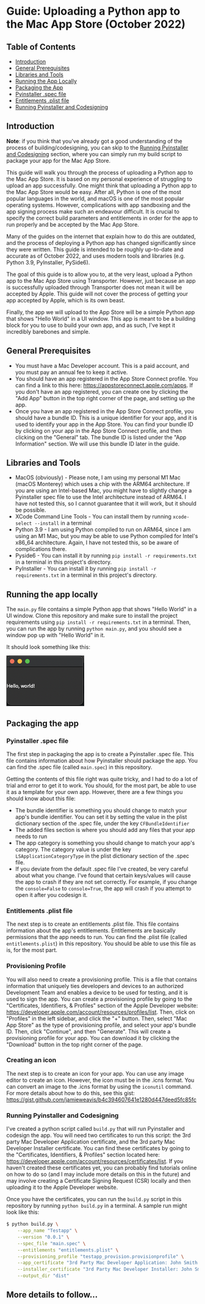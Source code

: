 # Guide: Uploading a Python app to the Mac App Store (October 2022)

## Table of Contents

- [Introduction](#introduction)
- [General Prerequisites](#general-prerequisites)
- [Libraries and Tools](#libraries-and-tools)
- [Running the App Locally](#running-the-app-locally)
- [Packaging the App](#packaging-the-app)
- [Pyinstaller .spec file](#pyinstaller-spec-file)
- [Entitlements .plist file](#entitlements-plist-file)
- [Running Pyinstaller and Codesigning](#running-pyinstaller-and-codesigning)


## Introduction

**Note**: if you think that you've already got a good understanding of the process of building/codesigning, you can skip to
the [Running Pyinstaller and Codesigning](#running-pyinstaller-and-codesigning) section, where you can simply run 
my build script to package your app for the Mac App Store.

This guide will walk you through the process of uploading a Python app to the Mac App Store. It is based on my 
personal experience of struggling to upload an app successfully. One might think that uploading a Python app to the
Mac App Store would be easy. After all, Python is one of the most popular languages in the world, and macOS is one of 
the most popular operating systems. However, complications with app sandboxing and the app signing process make 
such an endeavour difficult. It is crucial to specify the correct build parameters and entitlements in order for 
the app to run properly and be accepted by the Mac App Store.

Many of the guides on the internet that explain how to do this are outdated, and the process of deploying a Python app 
has changed significantly since they were written. This guide is intended to be roughly up-to-date and accurate as of
October 2022, and uses modern tools and libraries (e.g. Python 3.9, PyInstaller, PySide6).

The goal of this guide is to allow you to, at the very least, upload a Python app to the Mac App Store using
Transporter. However, just because an app is successfully uploaded through Transporter does not mean it will be accepted
by Apple. This guide will not cover the process of getting your app accepted by Apple, which is its own beast.

Finally, the app we will upload to the App Store will be a simple Python app that shows "Hello World" in a UI window. 
This app is meant to be a building block for you to use to build your own app, and as such, I've kept it incredibly
barebones and simple.


## General Prerequisites

* You must have a Mac Developer account. This is a paid account, and you must pay an annual fee to keep it active.
* You should have an app registered in the App Store Connect profile. You can find a link to this here:
https://appstoreconnect.apple.com/apps. If you don't have an app registered, you can create one by clicking the
"Add App" button in the top right corner of the page, and setting up the app. 
* Once you have an app registered in the App Store Connect profile, you should have a bundle ID. This is a unique
identifier for your app, and it is used to identify your app in the App Store. You can find your bundle ID by
clicking on your app in the App Store Connect profile, and then clicking on the "General" tab. The bundle ID is
listed under the "App Information" section. We will use this bundle ID later in the guide.


## Libraries and Tools

* MacOS (obviously) - Please note, I am using my personal M1 Mac (macOS Monterey) which uses a chip with the ARM64 
architecture. If you are using an Intel-based Mac, you might have to slightly change a Pyinstaller spec file to use the
Intel architecture instead of ARM64. I have not tested this, so I cannot guarantee that it will work, but it should be
possible.
* XCode Command Line Tools - You can install them by running `xcode-select --install` in a
terminal
* Python 3.9 - I am using Python compiled to run on ARM64, since I am using an M1 Mac, but you may be able to use 
Python compiled for Intel's x86_64 architecture. Again, I have not tested this, so be aware of complications there. 
* Pyside6 - You can install it by running `pip install -r requirements.txt` in a terminal in this project's
directory.
* PyInstaller - You can install it by running `pip install -r requirements.txt` in a terminal in this project's
directory.


## Running the app locally

The `main.py` file contains a simple Python app that shows "Hello World" in a UI window. Clone this repository and 
make sure to install the project requirements using `pip install -r requirements.txt` in a terminal. Then, you can run
the app by running `python main.py`, and you should see a window pop up with "Hello World" in it.

It should look something like this:

![](app_screenshot.png)

## Packaging the app

### Pyinstaller .spec file

The first step in packaging the app is to create a Pyinstaller .spec file. This file contains information about how
Pyinstaller should package the app. You can find the .spec file (called `main.spec`) in this repository. 

Getting the contents of this file right was quite tricky, and I had to do a lot of trial and error to get it to work.
You should, for the most part, be able to use it as a template for your own app. However, there are a few things you
should know about this file:

* The bundle identifier is something you should change to match your app's bundle identifier. You can set it by setting 
the value in the plist dictionary section of the .spec file, under the key `CFBundleIdentifier`
* The added files section is where you should add any files that your app needs to run
* The app category is something you should change to match your app's category. The category value is under the key 
`LSApplicationCategoryType` in the plist dictionary section of the .spec file.
* If you deviate from the default .spec file I've created, be very careful about what you change. I've found that 
certain keys/values will cause the app to crash if they are not set correctly. For example, if you change the 
`console=False` to `console=True`, the app will crash if you attempt to open it after you codesign it. 


### Entitlements .plist file

The next step is to create an entitlements .plist file. This file contains information about the app's entitlements.
Entitlements are basically permissions that the app needs to run. You can find the .plist file (called
`entitlements.plist`) in this repository. You should be able to use this file as is, for the most part.


### Provisioning Profile

You will also need to create a provisioning profile. This is a file that contains information that uniquely ties 
developers and devices to an authorized Development Team and enables a device to be used for testing, and it is used to
sign the app. You can create a provisioning profile by going to the "Certificates,
Identifiers, & Profiles" section of the Apple Developer website: 
https://developer.apple.com/account/resources/profiles/list. Then, click on "Profiles" in the left
sidebar, and click the "+" button. Then, select "Mac App Store" as the type of provisioning
profile, and select your app's bundle ID. Then, click "Continue", and then "Generate". This will create a provisioning
profile for your app. You can download it by clicking the "Download" button in the top right corner of the page.


### Creating an icon

The next step is to create an icon for your app. You can use any image editor to create an icon. However, the icon
must be in the .icns format. You can convert an image to the .icns format by using the `iconutil` command. For more 
details about how to do this, see this gist: https://gist.github.com/jamieweavis/b4c394607641e1280d447deed5fc85fc


### Running Pyinstaller and Codesigning

I've created a python script called `build.py` that will run Pyinstaller and codesign the app. You will need two 
certificates to run this script: the 3rd party Mac Developer Application certificate, and the 3rd party Mac Developer
Installer certificate. You can find these certificates by going to the "Certificates, Identifiers, & Profiles" section
located here: https://developer.apple.com/account/resources/certificates/list. If you haven't created these certificates
yet, you can probably find tutorials online on how to do so (and I may include more details on this in the future) and 
may involve creating a Certificate Signing Request (CSR) locally and then uploading it to the Apple Developer website.

Once you have the certificates, you can run the `build.py` script in this repository by running `python build.py` in a
terminal. A sample run might look like this:

```bash
$ python build.py \
    --app_name "Testapp" \
    --version "0.0.1" \
    --spec_file "main.spec" \
    --entitlements "entitlements.plist" \
    --provisioning_profile "testapp_provision.provisionprofile" \
    --app_certificate "3rd Party Mac Developer Application: John Smith (L42TK32G7A)" \
    --installer_certificate "3rd Party Mac Developer Installer: John Smith (L42TK32G7A)" \
    --output_dir "dist"
```

## More details to follow...